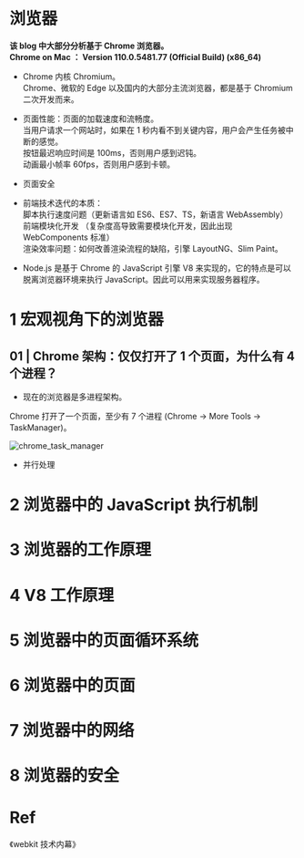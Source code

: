 # 浏览器

**该 blog 中大部分分析基于 Chrome 浏览器。  
Chrome on Mac ： Version 110.0.5481.77 (Official Build) (x86_64)**

- Chrome 内核 Chromium。  
  Chrome、微软的 Edge 以及国内的大部分主流浏览器，都是基于 Chromium 二次开发而来。

- 页面性能：页面的加载速度和流畅度。  
  当用户请求一个网站时，如果在 1 秒内看不到关键内容，用户会产生任务被中断的感觉。  
  按钮最迟响应时间是 100ms，否则用户感到迟钝。  
  动画最小帧率 60fps，否则用户感到卡顿。

- 页面安全
- 前端技术迭代的本质：  
  脚本执行速度问题（更新语言如 ES6、ES7、TS，新语言 WebAssembly）  
  前端模块化开发 （复杂度高导致需要模块化开发，因此出现 WebComponents 标准）  
  渲染效率问题：如何改善渲染流程的缺陷，引擎 LayoutNG、Slim Paint。

- Node.js 是基于 Chrome 的 JavaScript 引擎 V8 来实现的，它的特点是可以脱离浏览器环境来执行
  JavaScript。因此可以用来实现服务器程序。

# 1 宏观视角下的浏览器

## 01 | Chrome 架构：仅仅打开了 1 个页面，为什么有 4 个进程？

- 现在的浏览器是多进程架构。

Chrome 打开了一个页面，至少有 7 个进程 (Chrome -> More Tools -> TaskManager)。

![chrome_task_manager](https://yingvickycao.github.io/img/html/chrome_task_manager.webp)

- 并行处理

# 2 浏览器中的 JavaScript 执行机制

# 3 浏览器的工作原理

# 4 V8 工作原理

# 5 浏览器中的页面循环系统

# 6 浏览器中的页面

# 7 浏览器中的网络

# 8 浏览器的安全

# Ref

《webkit 技术内幕》

